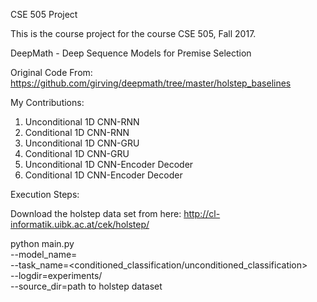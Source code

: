 CSE 505 Project

This is the course project for the course CSE 505, Fall 2017.

DeepMath - Deep Sequence Models for Premise Selection

Original Code From: https://github.com/girving/deepmath/tree/master/holstep_baselines

My Contributions:

1. Unconditional 1D CNN-RNN
2. Conditional 1D CNN-RNN
3. Unconditional 1D CNN-GRU
4. Conditional 1D CNN-GRU
5. Unconditional 1D CNN-Encoder Decoder
6. Conditional 1D CNN-Encoder Decoder

Execution Steps:

Download the holstep data set from here: http://cl-informatik.uibk.ac.at/cek/holstep/

python main.py \
--model_name=<model name> \
--task_name=<conditioned_classification/unconditioned_classification> \
--logdir=experiments/<folder for tensorboard> \
--source_dir=path to holstep dataset
